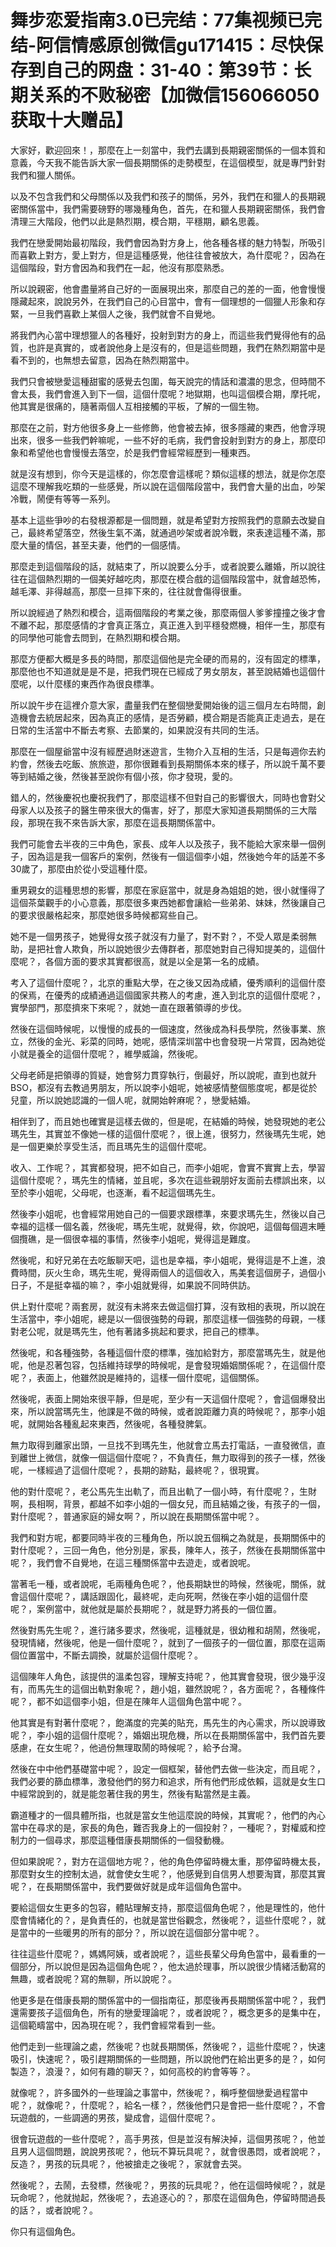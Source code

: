 # 舞步恋爱指南3.0已完结：77集视频已完结-阿信情感原创微信gu171415：尽快保存到自己的网盘：31-40：第39节：长期关系的不败秘密【加微信156066050获取十大赠品】

大家好，歡迎回來！，那麼在上一刻當中，我們去講到長期親密關係的一個本質和意義，今天我不能告訴大家一個長期關係的走勢模型，在這個模型，就是專門針對我們和獵人關係。

以及不包含我們和父母關係以及我們和孩子的關係，另外，我們在和獵人的長期親密關係當中，我們需要磅野的哪幾種角色，首先，在和獵人長期親密關係，我們會清理三大階段，他們以此是熱烈期，模合期，平穩期，顧名思義。

我們在戀愛開始最初階段，我們會因為對方身上，他各種各樣的魅力特製，所吸引而喜歡上對方，愛上對方，但是這種感覺，他往往會被放大，為什麼呢？，因為在這個階段，對方會因為和我們在一起，他沒有那麼熟悉。

所以說親密，他會盡量將自己好的一面展現出來，那麼自己的差的一面，他會慢慢隱藏起來，說說另外，在我們自己的心目當中，會有一個理想的一個獵人形象和存緊，一旦我們喜歡上某個人之後，我們就會不自覺地。

將我們內心當中理想獵人的各種好，投射到對方的身上，而這些我們覺得他有的品質，也許是真實的，或者說他身上是沒有的，但是這些問題，我們在熱烈期當中是看不到的，也無想去留意，因為在熱烈期當中。

我們只會被戀愛這種甜蜜的感覺去包圍，每天說完的情話和濃濃的思念，但時間不會太長，我們會進入到下一個，這個什麼呢？地獄期，也叫這個模合期，摩托呢，他其實是很痛的，隨著兩個人互相接觸的平板，了解的一個生物。

那麼在之前，對方他很多身上一些修飾，他會被去掉，很多隱藏的東西，他會浮現出來，很多一些我們幹嘛呢，一些不好的毛病，我們會投射到對方的身上，那麼印象和希望他也會慢慢去落空，於是我們會經常經歷到一種東西。

就是沒有想到，你今天是這樣的，你怎麼會這樣呢？類似這樣的想法，就是你怎麼這麼不理解我吃類的一些感覺，所以說在這個階段當中，我們會大量的出血，吵架冷戰，鬧便有等等一系列。

基本上這些爭吵的右發根源都是一個問題，就是希望對方按照我們的意願去改變自己，最終希望落空，然後生氣不滿，就通過吵架或者說冷戰，來表達這種不滿，那麼大量的情侶，甚至夫妻，他們的一個感情。

那麼走到這個階段的話，就結束了，所以說要么分手，或者說要么離婚，所以說往往在這個熱烈期的一個美好越吃肉，那麼在模合戲的這個階段當中，就會越恐怖，越毛澤、非得越高，那麼一旦摔下來的，往往就會傷得很重。

所以說經過了熱烈和模合，這兩個階段的考業之後，那麼兩個人爹爹撞撞之後才會不離不起，那麼感情的才會真正落立，真正進入到平穩發燃機，相伴一生，那麼有的同學他可能會去問到，在熱烈期和模合期。

那麼方便都大概是多長的時間，那麼這個他是完全硬的而易的，沒有固定的標準，那麼他也不知道就是是不是，把我們現在已經成了男女朋友，甚至說結婚也這個什麼呢，以什麼樣的東西作為很良標準。

所以說午步在這裡介意大家，盡量我們在整個戀愛開始後的這三個月左右時間，創造機會去統居起來，因為真正的感情，是否勞顧，模合期是否能真正走過去，是在日常的生活當中不斷去考察、去節業的，如果說沒有共同的生活。

那麼在一個屋爺當中沒有經歷過財迷遊言，生物介入互相的生活，只是每週你去約約會，然後去吃飯、旅旅遊，那你很難看到長期關係本來的樣子，所以說千萬不要等到結婚之後，然後甚至說你有個小孩，你才發現，愛的。

錯人的，然後慶祝也慶祝我們了，那麼這樣不但對自己的影響很大，同時也會對父母家人以及孩子的醫生帶來很大的傷害，好了，那麼大家知道長期關係的三大階段，那現在我不來告訴大家，那麼在這長期關係當中。

我們可能會去半夜的三中角色，家長、成年人以及孩子，我不能給大家來舉一個例子，因為這是我一個客戶的案例，然後有一個這個李小姐，然後她今年的話差不多30歲了，那麼由於從小受這種什麼。

重男親女的這種思想的影響，那麼在家庭當中，就是身為姐姐的她，很小就懂得了這個茶葉觀手的小心意義，那麼很多東西她都會讓給一些弟弟、妹妹，然後讓自己的要求很嚴格起來，那麼她很多時候都寫些自己。

她不是一個男孩子，她覺得女孩子就沒有力量了，對不對？，不受人眾是柔弱無助，是把社會人欺負，所以說她很少去傳群者，那麼她對自己得知提美的，這個什麼呢？，各個方面的要求其實都很高，就是以全是第一名的成績。

考入了這個什麼呢？，北京的重點大學，在之後又因為成績，優秀順利的這個什麼的保焉，在優秀的成績通過這個國家共務人的考慮，進入到北京的這個什麼呢？，實學部門，那麼擠來下來呢？，就她一直在跟著領導的步伐。

然後在這個時候呢，以慢慢的成長的一個速度，然後成為科長學院，然後事業、旅立，然後的金光、彩菜的同時，她呢，感情深圳當中也會發現一片常買，因為她從小就是養全的這個什麼呢？，維學威論，然後呢。

父母老師是把領導的質疑，她會努力貫穿執行，倒最好，所以說呢，直到也就升BSO，都沒有去教過男朋友，所以說李小姐呢，她被感情整個態度呢，都是從於兒童，所以說她認識的一個人呢，就開始幹麻呢？，戀愛結婚。

相伴到了，而且她也確實是這樣去做的，但是呢，在結婚的時候，她發現她的老公瑪先生，其實並不像她一樣的這個什麼呢？，很上進，很努力，然後瑪先生呢，她是一個更樂於享受生活，而且瑪先生的這個什麼呢。

收入、工作呢？，其實都發現，把不如自己，而李小姐呢，會實不實實上去，學習這個什麼呢？，瑪先生的情緒，並且呢，多次在這些親朋好友面前去標誤出來，以至於李小姐呢，父母呢，也逐漸，看不起這個瑪先生。

然後李小姐呢，也會經常用她自己的一個要求跟標準，來要求瑪先生，然後以自己幸福的這樣一個名義，然後呢，瑪先生呢，就覺得，欸，你說吧，這個每個週末睡個攬礁，是一個很幸福的事情，然後李小姐呢，覺得這是難度。

然後呢，和好兄弟在去吃飯聊天吧，這也是幸福，李小姐呢，覺得這是不上進，浪費時間，灰火生命，瑪先生呢，覺得兩個人的這個收入，馬美套這個房子，過個小日子，不是挺幸福的嘛？，李小姐就覺得，如果說不同時供訪。

供上對什麼呢？兩套房，就沒有未將來去做這個打算，沒有致相的表現，所以說在生活當中，李小姐呢，總是以一個很強勢的母親，那麼這樣一個強勢的母親，一樣對老公呢，就是瑪先生，他有著諸多挑起和要求，把自己的標準。

然後呢，和各種強勢，各種這個什麼的標準，強加給對方，那麼當瑪先生，就是他呢，他是忍著包容，包括維持球學的時候呢，是會發現婚姻關係呢？，在這個什麼呢？，表面上，他雖然說是維持的，這樣一個什麼呢，這個關係。

然後呢，表面上開始來很平靜，但是呢，至少有一天這個什麼呢？，會這個爆發出來，所以說當瑪先生，他課是不做的時候，或者說距離力真的時候呢？，那李小姐呢，就開始各種亂起來東西，然後呢，各種發脾氣。

無力取得到離家出頭，一旦找不到瑪先生，他就會立馬去打電話，一直發微信，直到離世上微信，就像一個這個什麼呢？，不負責任，無力取得到的孩子一樣，然後呢，一樣經過了這個什麼呢？，長期的跡點，最終呢？，很現實。

他的對什麼呢？，老公馬先生出軌了，而且出軌了一個小時，有什麼呢？，生財啊，長相啊，背景，都越不如李小姐的一個女兒，而且結婚之後，有孩子的一個，對什麼呢？，普通家庭的婦女啊？，所以說在長期關係當中呢？。

我們和對方呢，都要同時半夜的三種角色，所以說五個稱之為就是，長期關係中的對什麼呢？，三回一角色，他分別是，家長，陳年人，孩子，然後在長期關係當中呢？，我們會不自覺地，在這三種關係當中去遊走，或者說呢。

當著毛一種，或者說呢，毛兩種角色呢？，他長期缺世的時候，然後呢，關係，就會這個什麼呢？，講話跟固化，最終呢，走向死啊，然後在李小姐的這個什麼呢？，案例當中，就他就是屬於長期呢？，就是野力將長的一個位置。

然後對馬先生呢？，進行諸多要求，然後呢，這種就是，很幼稚和胡鬧，然後呢，發現情緒，然後呢，他是一個什麼呢？，就到了一個孩子的一個位置，那麼在這兩個位置當中，不斷去調換，就屬於這個什麼呢？。

這個陳年人角色，該提供的溫柔包容，理解支持呢？，他其實會發現，很少幾乎沒有，而馬先生的這個出軌對象呢？，趙小姐，雖然說呢？，各方面呢？，各種條件呢？，都不如這個李小姐，但是在陳年人這個角色當中呢？。

他其實是有對著什麼呢？，飽滿度的完美的貼充，馬先生的內心需求，所以說導致呢？，李小姐的這個什麼呢？，婚姻出現危機，所以在長期關係當中，我們首先要感慮，在女生呢？，他過份無理取鬧的時候呢？，給予台灣。

然後在中中他們基礎當中呢？，設定一個框架，替他們去做一些決定，而且呢？，我們必要的篩血標準，激發他們的努力和追求，所有他們形成依賴，這就是女生口中經常說到的，就是能忽著住我的男生，然後有點當然是主義。

霸道種才的一個具體所指，也就是當女生他這麼說的時候，其實呢？，他們的內心當中在尋求的是，家長的角色，難否我身上的一個投射？，一種呢？，對權威和控制力的一個尋求，那麼這種借康長期關係的一個發動機。

但如果說呢？，對方在這個地方呢？，他的角色停留時機太重，那停留時機太長，那麼對女生的控制太過，就會使女生呢？，他感覺到自信男人想要淘寶，那麼其實呢？，在長期關係當中，我們要做好就是成年這個角色當中。

要給這個女生更多的包容，體貼理解支持，那麼這個角色呢？，他是理性的，他什麼會情緒化的？，是負責任的，也就是當世俗觀念，然後呢？，這些什麼呢？，就是當中的一些暖男的所有的部分？，所以說在這個部分當中呢？。

往往這些什麼呢？，媽媽阿姨，或者說呢？，這些長輩父母角色當中，最看重的一個部分，所以說但是因為這個角色呢？，他太過於理事，所以說很少情緒活動寫的無趣，或者說呢？寫的無聊，所以說呢？。

他更多是在借康長期的關係當中的一個指南征，那麼後再長期關係當中呢？，我們還需要孩子這個角色，所有的戀愛理論呢？，或者說呢？，概念更多的是集中在，這個範疇當中，因為現在呢？，我們會經常看到一些。

他們走到一些理論之處，然後呢？也就長期關係，然後呢？，這些什麼呢？，快速吸引，快速呢？，吸引趕期關係的一些問題，所以說他們在給出更多的是？，如何製造？，浪漫？，如何有趣的聊天？，如何高校的約會等等？。

就像呢？，許多國外的一些理論之事當中，然後呢？，稱呼整個戀愛過程當中呢？，就像呢？，什麼呢？，給名一樣？，然後他們只是會把一些什麼呢？，不會玩遊戲的，一些調適的男孩，變成會，這個什麼呢？。

很會玩遊戲的一些什麼呢？，高手男孩，但是並沒有解決掉，這個男孩呢？，他並且男人這個問題，說說男孩呢？，他玩不算玩具呢？，就會很愚悶，或者說呢？，反造？，男孩的玩具呢？，他被搶走之後呢？，家就會去哭。

然後呢？，去鬧，去發標，然後呢？，男孩的玩具呢？，他在這個時候呢？，就是玩命呢？，他就抛起，然後呢？，去追逐心的？，那麼在這個角色，停留時間過長的話？，或者說呢？。

你只有這個角色。